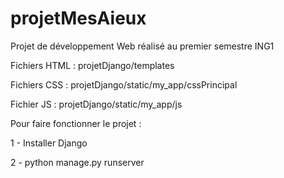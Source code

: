 # projetMesAieux
Projet de développement Web réalisé au premier semestre ING1



Fichiers HTML : projetDjango/templates

Fichiers CSS : projetDjango/static/my_app/cssPrincipal

Fichier JS : projetDjango/static/my_app/js



Pour faire fonctionner le projet :

1 - Installer Django

2 - python manage.py runserver

